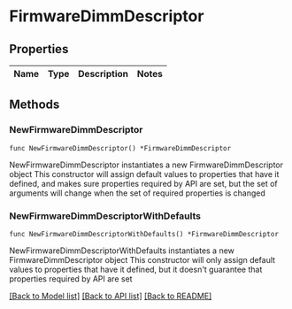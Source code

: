 # FirmwareDimmDescriptor

## Properties

Name | Type | Description | Notes
------------ | ------------- | ------------- | -------------

## Methods

### NewFirmwareDimmDescriptor

`func NewFirmwareDimmDescriptor() *FirmwareDimmDescriptor`

NewFirmwareDimmDescriptor instantiates a new FirmwareDimmDescriptor object
This constructor will assign default values to properties that have it defined,
and makes sure properties required by API are set, but the set of arguments
will change when the set of required properties is changed

### NewFirmwareDimmDescriptorWithDefaults

`func NewFirmwareDimmDescriptorWithDefaults() *FirmwareDimmDescriptor`

NewFirmwareDimmDescriptorWithDefaults instantiates a new FirmwareDimmDescriptor object
This constructor will only assign default values to properties that have it defined,
but it doesn't guarantee that properties required by API are set


[[Back to Model list]](../README.md#documentation-for-models) [[Back to API list]](../README.md#documentation-for-api-endpoints) [[Back to README]](../README.md)


